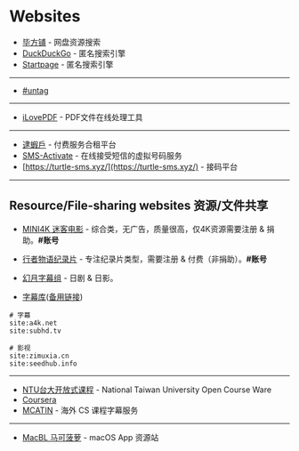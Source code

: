 # Websites

-   [毕方铺](https://www.iizhi.cn/) - 网盘资源搜索
-   [DuckDuckGo](https://duckduckgo.com/) - 匿名搜索引擎
-   [Startpage](https://www.startpage.com/) - 匿名搜索引擎

---

-   [#untag](https://utgd.net/)

---

-   [iLovePDF](https://www.ilovepdf.com/zh-cn) - PDF文件在线处理工具

---

-   [逮蝦戶](https://daixiahu.co/) - 付费服务合租平台
-   [SMS-Activate](https://sms-activate.org/cn) - 在线接受短信的虚拟号码服务
-   [https://turtle-sms.xyz/](https://turtle-sms.xyz/) - 接码平台

---

## Resource/File-sharing websites 资源/文件共享

-   [MINI4K 迷客电影](https://www.mini4k.com/) - 综合类，无广告，质量很高，仅4K资源需要注册 & 捐助。**#账号**
-   [行者物语纪录片](http://xz.tqiantu.com/jilupian/) - 专注纪录片类型，需要注册 & 付费（非捐助）。**#账号**
-   [幻月字幕组](https://www.huanyuezmz.site/) - 日剧 & 日影。

-   [字幕库](https://zimuku.org/)([备用链接](https://zimuku.pw/))

```
# 字幕
site:a4k.net
site:subhd.tv

# 影视
site:zimuxia.cn
site:seedhub.info
```

---

*   [NTU台大开放式课程](http://ocw.aca.ntu.edu.tw/ntu-ocw/) - National Taiwan University Open Course Ware
*   [Coursera](https://www.coursera.org/)
*   [MCATIN](https://www.mcatin.com/) - 海外 CS 课程字幕服务

---

-   [MacBL 马可菠萝](https://www.macbl.com/) - macOS App 资源站
